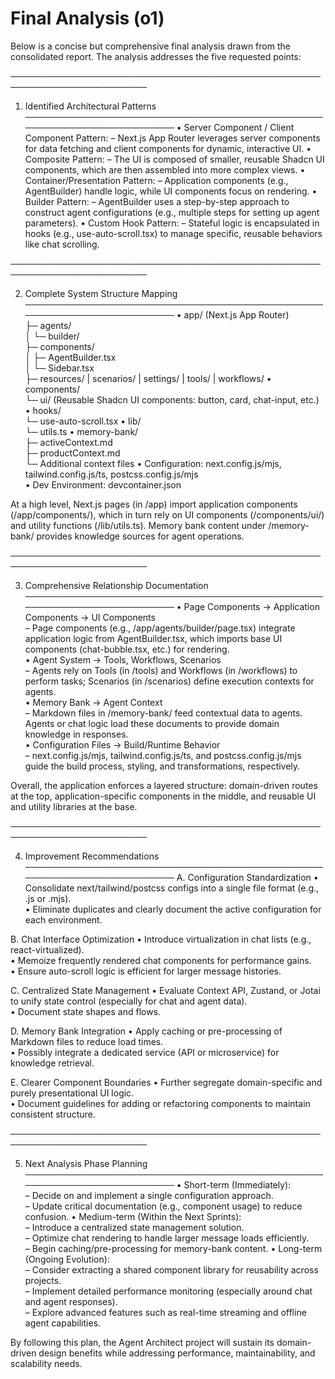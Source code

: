 # Final Analysis (o1)

Below is a concise but comprehensive final analysis drawn from the consolidated report. The analysis addresses the five requested points:

────────────────────────────────────────────────────────────────────────

1. Identified Architectural Patterns
────────────────────────────────────────────────────────────────────────
• Server Component / Client Component Pattern:
  – Next.js App Router leverages server components for data fetching and client components for dynamic, interactive UI.
• Composite Pattern:
  – The UI is composed of smaller, reusable Shadcn UI components, which are then assembled into more complex views.
• Container/Presentation Pattern:
  – Application components (e.g., AgentBuilder) handle logic, while UI components focus on rendering.
• Builder Pattern:
  – AgentBuilder uses a step-by-step approach to construct agent configurations (e.g., multiple steps for setting up agent parameters).
• Custom Hook Pattern:
  – Stateful logic is encapsulated in hooks (e.g., use-auto-scroll.tsx) to manage specific, reusable behaviors like chat scrolling.

────────────────────────────────────────────────────────────────────────

2. Complete System Structure Mapping
────────────────────────────────────────────────────────────────────────
• app/ (Next.js App Router)  
  ├─ agents/  
  │   └─ builder/  
  ├─ components/  
  │   ├─ AgentBuilder.tsx  
  │   └─ Sidebar.tsx  
  ├─ resources/ | scenarios/ | settings/ | tools/ | workflows/
• components/  
  └─ ui/ (Reusable Shadcn UI components: button, card, chat-input, etc.)
• hooks/  
  └─ use-auto-scroll.tsx
• lib/  
  └─ utils.ts
• memory-bank/  
  ├─ activeContext.md  
  ├─ productContext.md  
  └─ Additional context files
• Configuration: next.config.js/mjs, tailwind.config.js/ts, postcss.config.js/mjs  
• Dev Environment: devcontainer.json  

At a high level, Next.js pages (in /app) import application components (/app/components/), which in turn rely on UI components (/components/ui/) and utility functions (/lib/utils.ts). Memory bank content under /memory-bank/ provides knowledge sources for agent operations.

────────────────────────────────────────────────────────────────────────

3. Comprehensive Relationship Documentation
────────────────────────────────────────────────────────────────────────
• Page Components → Application Components → UI Components  
  – Page components (e.g., /app/agents/builder/page.tsx) integrate application logic from AgentBuilder.tsx, which imports base UI components (chat-bubble.tsx, etc.) for rendering.  
• Agent System → Tools, Workflows, Scenarios  
  – Agents rely on Tools (in /tools) and Workflows (in /workflows) to perform tasks; Scenarios (in /scenarios) define execution contexts for agents.  
• Memory Bank → Agent Context  
  – Markdown files in /memory-bank/ feed contextual data to agents. Agents or chat logic load these documents to provide domain knowledge in responses.  
• Configuration Files → Build/Runtime Behavior  
  – next.config.js/mjs, tailwind.config.js/ts, and postcss.config.js/mjs guide the build process, styling, and transformations, respectively.  

Overall, the application enforces a layered structure: domain-driven routes at the top, application-specific components in the middle, and reusable UI and utility libraries at the base.

────────────────────────────────────────────────────────────────────────

4. Improvement Recommendations
────────────────────────────────────────────────────────────────────────
A. Configuration Standardization
• Consolidate next/tailwind/postcss configs into a single file format (e.g., .js or .mjs).  
• Eliminate duplicates and clearly document the active configuration for each environment.

B. Chat Interface Optimization
• Introduce virtualization in chat lists (e.g., react-virtualized).  
• Memoize frequently rendered chat components for performance gains.  
• Ensure auto-scroll logic is efficient for larger message histories.

C. Centralized State Management
• Evaluate Context API, Zustand, or Jotai to unify state control (especially for chat and agent data).  
• Document state shapes and flows.

D. Memory Bank Integration
• Apply caching or pre-processing of Markdown files to reduce load times.  
• Possibly integrate a dedicated service (API or microservice) for knowledge retrieval.

E. Clearer Component Boundaries
• Further segregate domain-specific and purely presentational UI logic.  
• Document guidelines for adding or refactoring components to maintain consistent structure.

────────────────────────────────────────────────────────────────────────

5. Next Analysis Phase Planning
────────────────────────────────────────────────────────────────────────
• Short-term (Immediately):  
  – Decide on and implement a single configuration approach.  
  – Update critical documentation (e.g., component usage) to reduce confusion.
• Medium-term (Within the Next Sprints):  
  – Introduce a centralized state management solution.  
  – Optimize chat rendering to handle larger message loads efficiently.  
  – Begin caching/pre-processing for memory-bank content.
• Long-term (Ongoing Evolution):  
  – Consider extracting a shared component library for reusability across projects.  
  – Implement detailed performance monitoring (especially around chat and agent responses).  
  – Explore advanced features such as real-time streaming and offline agent capabilities.

By following this plan, the Agent Architect project will sustain its domain-driven design benefits while addressing performance, maintainability, and scalability needs.